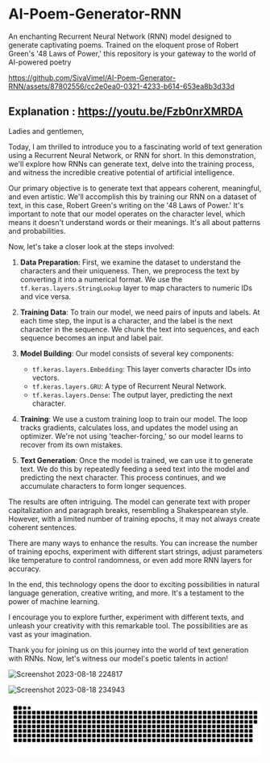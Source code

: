 # AI-Poem-Generator-RNN
An enchanting Recurrent Neural Network (RNN) model designed to generate captivating poems. Trained on the eloquent prose of Robert Green's '48 Laws of Power,' this repository is your gateway to the world of AI-powered poetry

https://github.com/SivaVimel/AI-Poem-Generator-RNN/assets/87802556/cc2e0ea0-0321-4233-b614-653ea8b3d33d

Explanation : https://youtu.be/Fzb0nrXMRDA
---

Ladies and gentlemen,

Today, I am thrilled to introduce you to a fascinating world of text generation using a Recurrent Neural Network, or RNN for short. In this demonstration, we'll explore how RNNs can generate text, delve into the training process, and witness the incredible creative potential of artificial intelligence.

Our primary objective is to generate text that appears coherent, meaningful, and even artistic. We'll accomplish this by training our RNN on a dataset of text, in this case, Robert Green's writing on the '48 Laws of Power.' It's important to note that our model operates on the character level, which means it doesn't understand words or their meanings. It's all about patterns and probabilities.

Now, let's take a closer look at the steps involved:

1. **Data Preparation**: First, we examine the dataset to understand the characters and their uniqueness. Then, we preprocess the text by converting it into a numerical format. We use the `tf.keras.layers.StringLookup` layer to map characters to numeric IDs and vice versa.

2. **Training Data**: To train our model, we need pairs of inputs and labels. At each time step, the input is a character, and the label is the next character in the sequence. We chunk the text into sequences, and each sequence becomes an input and label pair.

3. **Model Building**: Our model consists of several key components:
   - `tf.keras.layers.Embedding`: This layer converts character IDs into vectors.
   - `tf.keras.layers.GRU`: A type of Recurrent Neural Network.
   - `tf.keras.layers.Dense`: The output layer, predicting the next character.

4. **Training**: We use a custom training loop to train our model. The loop tracks gradients, calculates loss, and updates the model using an optimizer. We're not using 'teacher-forcing,' so our model learns to recover from its own mistakes.

5. **Text Generation**: Once the model is trained, we can use it to generate text. We do this by repeatedly feeding a seed text into the model and predicting the next character. This process continues, and we accumulate characters to form longer sequences.

The results are often intriguing. The model can generate text with proper capitalization and paragraph breaks, resembling a Shakespearean style. However, with a limited number of training epochs, it may not always create coherent sentences.

There are many ways to enhance the results. You can increase the number of training epochs, experiment with different start strings, adjust parameters like temperature to control randomness, or even add more RNN layers for accuracy.

In the end, this technology opens the door to exciting possibilities in natural language generation, creative writing, and more. It's a testament to the power of machine learning.

I encourage you to explore further, experiment with different texts, and unleash your creativity with this remarkable tool. The possibilities are as vast as your imagination.

Thank you for joining us on this journey into the world of text generation with RNNs. Now, let's witness our model's poetic talents in action!

![Screenshot 2023-08-18 224817](https://github.com/SivaVimel/AI-Poem-Generator-RNN/assets/87802556/7a7489d4-43b9-4390-9c32-11aaffac1518)

![Screenshot 2023-08-18 234943](https://github.com/SivaVimel/AI-Poem-Generator-RNN/assets/87802556/b3fc9afe-d767-49d8-9720-45ac5352af80)


![Snake animation](https://github.com/gogulkrish/snak-/blob/main/rafaballerini-output/github-contribution-grid-snake.svg)
